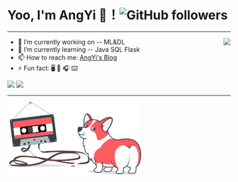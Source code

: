
# Yoo, I'm AngYi 👋！![GitHub followers](https://img.shields.io/github/followers/flionay?style=social)
---
<img align="right" src="https://github-readme-stats.vercel.app/api?username=flionay&hide=contribs,prs&count_private=true&show_icons=true&theme=flag-india">

- 🔭 I’m currently working on -- ML&DL
- 🌱 I’m currently learning -- Java SQL Flask
- 📫 How to reach me: [AngYi's Blog](https://www.angyi.online/)
- ⚡ Fun fact: 🖥️ 📱 🎧 ⌨️ 
<p align="left">
<p align="left">
<a href="https://code.visualstudio.com/"><img src="https://img.shields.io/badge/IDE-Visual%20Studio%20Code-orange"></a>
<!-- <a href="#"><img src="https://img.shields.io/badge/Carthage-compatible-4BC51D.svg?style=flat"></a>
<a href="#"><img src="https://img.shields.io/badge/SPM-ready-orange.svg"></a>
<a href="#"><img src="https://img.shields.io/cocoapods/v/Kingfisher.svg?style=flat"></a>
<a href="#"><img src="https://img.shields.io/cocoapods/l/Kingfisher.svg?style=flat"></a> -->
<a href="#"><img src="https://img.shields.io/badge/language-Python--Java--JavaScript-blue"></a>

</p></p>



---
<img style="align:right;height:50%;width:60%" src="/static/corgi-eating-a-cassette.svg">

